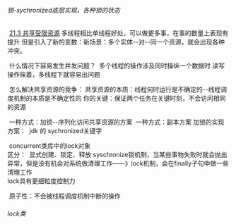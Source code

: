 ###### 锁-sychronized底层实现，各种锁的状态

​		[21.3 共享受限资源]()
​				多线程相比单线程好处，可以做更多事，在事的数量上表现有提升
​				但是引入了新的变数：新场景：多个实体--对--同一个资源，就会出现各种冲突。
​			

​				什么情况下容易发生并发问题？
​						多个线程的操作涉及同时操纵一个数据时
​						读写操作挨着，多线程下就容易出问题

​				怎么解决共享资源的竞争：
​						共享资源的本质：线程何时运行是不确定的--线程调度机制的本质是不确定性的
​						你的关键：保证两个任务在关键时刻，不会访问相同的资源

​						一种方式：加锁--序列化访问共享资源的方案
​						一种方式：副本方案
​								加锁的实现方案：
​										jdk 的 sychronized关键字

​										concurrent类库中的lock对象	
​										区分：
​												显式创建、锁定、释放
​												syschronize锁机制，当某些事物失败时就会抛出异常，但是没有机会对系统做清理工作——》lock机制，会在finally子句中做一些清理工作	
​												lock具有更细粒度控制力	

​						原子性：不会被线程调度机制中断的操作
​																		









###### lock类

